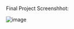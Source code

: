 Final Project Screenshhot: 

![image](https://github.com/TexZ-GenZ/Business-Card/assets/90178250/71c35650-9a3a-4575-8196-7293b068af0a)
